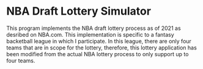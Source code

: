 # NBA Draft Lottery Simulator
This program implements the NBA draft lottery process as of 2021 as desribed on NBA.com. This implementation is specific to a fantasy backetball league in which I participate. In this league, there are only four teams that are in scope for the lottery, therefore, this lottery application has been modified from the actual NBA lottery process to only support up to four teams. 
